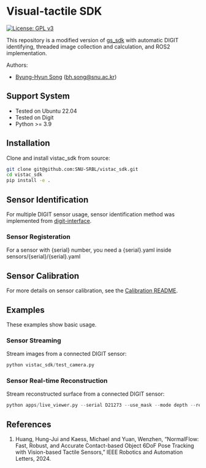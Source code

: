 # Visual-tactile SDK
[![License: GPL v3](https://img.shields.io/badge/License-GPLv3-blue.svg)](https://www.gnu.org/licenses/gpl-3.0) &nbsp;

This repository is a modified version of [gs_sdk](https://github.com/joehjhuang/gs_sdk) with automatic DIGIT identifying, threaded image collection and calculation, and ROS2 implementation.

Authors:
* [Byung-Hyun Song](https://github.com/bhsong1011) (bh.song@snu.ac.kr)

## Support System
* Tested on Ubuntu 22.04
* Tested on Digit
* Python >= 3.9

## Installation
Clone and install vistac_sdk from source:
```bash
git clone git@github.com:SNU-SRBL/vistac_sdk.git
cd vistac_sdk
pip install -e .
```

## Sensor Identification
For multiple DIGIT sensor usage, sensor identification method was implemented from [digit-interface](https://github.com/facebookresearch/digit-interface).
### Sensor Registeration
For a sensor with {serial} number, you need a {serial}.yaml inside sensors/{serial}/{serial}.yaml

## Sensor Calibration
For more details on sensor calibration, see the [Calibration README](calibration/README.md).

## Examples
These examples show basic usage.
### Sensor Streaming
Stream images from a connected DIGIT sensor:
```python
python vistac_sdk/test_camera.py
```

### Sensor Real-time Reconstruction
Stream reconstructed surface from a connected DIGIT sensor:
```python
python apps/live_viewer.py --serial D21273 --use_mask --mode depth --relative --relative_scale 0.5 --height_threshold 0.5
```


## References
1. Huang, Hung-Jui and Kaess, Michael and Yuan, Wenzhen, “NormalFlow: Fast, Robust, and Accurate Contact-based Object 6DoF Pose Tracking with Vision-based Tactile Sensors,” IEEE Robotics and Automation Letters, 2024.
